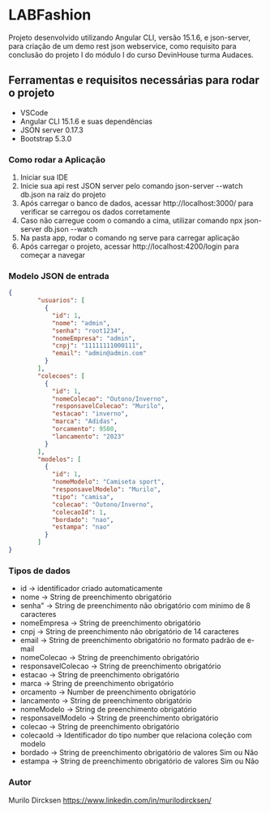 # LABFashion

Projeto desenvolvido utilizando Angular CLI, versão 15.1.6, e json-server, para criação de um demo rest json webservice, como requisito para conclusão do projeto I do módulo I do curso DevinHouse turma Audaces.

## Ferramentas e requisitos necessárias para rodar o projeto
- VSCode
- Angular CLI 15.1.6 e suas dependências
- JSON server 0.17.3
- Bootstrap 5.3.0

### Como rodar a Aplicação

1. Iniciar sua IDE
2. Inicie sua api rest JSON server pelo comando json-server --watch db.json na raiz do projeto
3. Após carregar o banco de dados, acessar http://localhost:3000/ para verificar se carregou os dados corretamente 
4. Caso não carregue coom o comando a cima, utilizar comando npx json-server db.json --watch
5. Na pasta app, rodar o comando ng serve para carregar aplicação
6. Após carregar o projeto, acessar http://localhost:4200/login para começar a navegar

### Modelo JSON de entrada
```json
{
        "usuarios": [
          {
            "id": 1,
            "nome": "admin",
            "senha": "root1234",
            "nomeEmpresa": "admin",
            "cnpj": "11111111000111",
            "email": "admin@admin.com"
          }
        ],
        "colecoes": [
          {
            "id": 1,
            "nomeColecao": "Outono/Inverno",
            "responsavelColecao": "Murilo",
            "estacao": "inverno",
            "marca": "Adidas",
            "orcamento": 9500,
            "lancamento": "2023"
          }
        ],
        "modelos": [
          {
            "id": 1,
            "nomeModelo": "Camiseta sport",
            "responsavelModelo": "Murilo",
            "tipo": "camisa",
            "colecao": "Outono/Inverno",
            "colecaoId": 1,
            "bordado": "nao",
            "estampa": "nao"
          }
        ]
}
```

### Tipos de dados

- id -> identificador criado automaticamente
- nome -> String de preenchimento obrigatório
- senha" -> String de preenchimento não obrigatório com minimo de 8 caracteres
- nomeEmpresa -> String de preenchimento obrigatório
- cnpj -> String de preenchimento não obrigatório de 14 caracteres
- email -> String de preenchimento obrigatório no formato padrão de e-mail
- nomeColecao -> String de preenchimento obrigatório
- responsavelColecao -> String de preenchimento obrigatório
- estacao -> String de preenchimento obrigatório
- marca -> String de preenchimento obrigatório
- orcamento -> Number de preenchimento obrigatório
- lancamento -> String de preenchimento obrigatório
- nomeModelo -> String de preenchimento obrigatório
- responsavelModelo -> String de preenchimento obrigatório
- colecao -> String de preenchimento obrigatório
- colecaoId -> Identificador do tipo number que relaciona coleção com modelo
- bordado -> String de preenchimento obrigatório de valores Sim ou Não
- estampa -> String de preenchimento obrigatório de valores Sim ou Não

### Autor

Murilo Dircksen
https://www.linkedin.com/in/murilodircksen/
